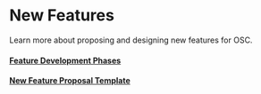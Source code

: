 # New Features
Learn more about proposing and designing new features for OSC.

#### [Feature Development Phases](features-flow.md)
#### [New Feature Proposal Template](new-feature-template.md)


